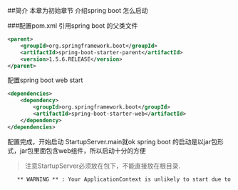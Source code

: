 ##简介
本章为初始章节
介绍spring boot 怎么启动

###配置pom.xml
引用spring boot 的父类文件
```xml
<parent>
    <groupId>org.springframework.boot</groupId>
    <artifactId>spring-boot-starter-parent</artifactId>
    <version>1.5.6.RELEASE</version>
</parent>
```
配置spring boot web start
```xml
<dependencies>
    <dependency>
        <groupId>org.springframework.boot</groupId>
        <artifactId>spring-boot-starter-web</artifactId>
    </dependency>
</dependencies>

```
配置完成，开始启动
StartupServer.main就ok
spring boot 的启动是以jar包形式，jar包里面包含web组件，所以启动十分的方便

>注意StartupServer必须放在包下，不能直接放在根目录.
```xml
   ** WARNING ** : Your ApplicationContext is unlikely to start due to a @ComponentScan of the default package.
```